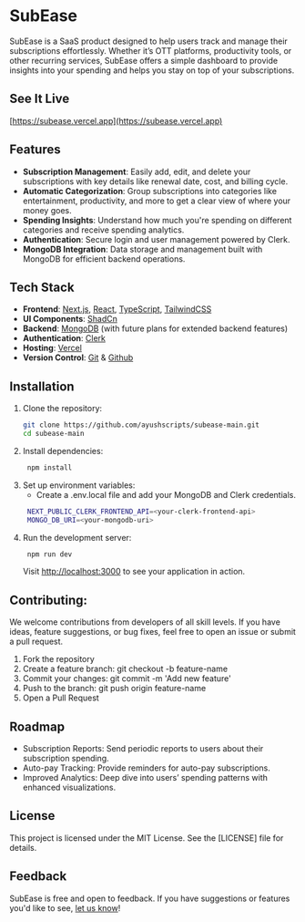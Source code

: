 <h1> SubEase </h1>

SubEase is a SaaS product designed to help users track and manage their subscriptions effortlessly. Whether it’s OTT platforms, productivity tools, or other recurring services, SubEase offers a simple dashboard to provide insights into your spending and helps you stay on top of your subscriptions.

## See It Live
[https://subease.vercel.app](https://subease.vercel.app)

## Features
- **Subscription Management**: Easily add, edit, and delete your subscriptions with key details like renewal date, cost, and billing cycle.
- **Automatic Categorization**: Group subscriptions into categories like entertainment, productivity, and more to get a clear view of where your money goes.
- **Spending Insights**: Understand how much you're spending on different categories and receive spending analytics.
- **Authentication**: Secure login and user management powered by Clerk.
- **MongoDB Integration**: Data storage and management built with MongoDB for efficient backend operations.

## Tech Stack
- **Frontend**: [Next.js](https://nextjs.org), [React](https://react.dev), [TypeScript](https://typescriptlang.org), [TailwindCSS](https://tailwindcss.com)
- **UI Components**: [ShadCn](https://ui.shadcn.com)
- **Backend**: [MongoDB](https://mongodb.com) (with future plans for extended backend features)
- **Authentication**: [Clerk](https://clerk.com)
- **Hosting**: [Vercel](https://vercel.com)
- **Version Control**: [Git](https://git-scm.com) & [Github](https://github.com)

## Installation
1. Clone the repository:
   ```bash
   git clone https://github.com/ayushscripts/subease-main.git
   cd subease-main
   ```
2. Install dependencies:
   ```bash
    npm install
    ```
3. Set up environment variables:
   - Create a .env.local file and add your MongoDB and Clerk credentials.
   ```bash
    NEXT_PUBLIC_CLERK_FRONTEND_API=<your-clerk-frontend-api>
    MONGO_DB_URI=<your-mongodb-uri>
    ```
4. Run the development server:
   ```bash
    npm run dev
    ```
   Visit [http://localhost:3000](#) to see your application in action.

## Contributing:
We welcome contributions from developers of all skill levels. If you have ideas, feature suggestions, or bug fixes, feel free to open an issue or submit a pull request.
1. Fork the repository
2. Create a feature branch: git checkout -b feature-name
3. Commit your changes: git commit -m 'Add new feature'
4. Push to the branch: git push origin feature-name
5. Open a Pull Request

## Roadmap
- Subscription Reports: Send periodic reports to users about their subscription spending.
- Auto-pay Tracking: Provide reminders for auto-pay subscriptions.
- Improved Analytics: Deep dive into users’ spending patterns with enhanced visualizations.

## License
This project is licensed under the MIT License. See the [LICENSE] file for details.

## Feedback
SubEase is free and open to feedback. If you have suggestions or features you'd like to see, [let us know](https://x.com/ayushfromindia)!
